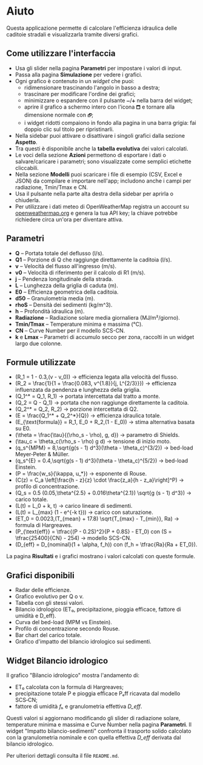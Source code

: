 # Aiuto

Questa applicazione permette di calcolare l'efficienza idraulica delle caditoie stradali e visualizzarla tramite diversi grafici.

## Come utilizzare l'interfaccia

- Usa gli slider nella pagina **Parametri** per impostare i valori di input.
- Passa alla pagina **Simulazione** per vedere i grafici.
- Ogni grafico è contenuto in un _widget_ che puoi:
  - ridimensionare trascinando l'angolo in basso a destra;
  - trascinare per modificare l'ordine dei grafici;
  - minimizzare o espandere con il pulsante `➖`/`➕` nella barra del widget;
  - aprire il grafico a schermo intero con l'icona `🗖` e tornare alla dimensione normale con `🗗`;
  - i widget ridotti compaiono in fondo alla pagina in una barra grigia: fai doppio clic sul titolo per ripristinarli.
- Nella sidebar puoi attivare o disattivare i singoli grafici dalla sezione **Aspetto**.
- Tra questi è disponibile anche la **tabella evolutiva** dei valori calcolati.
- Le voci della sezione **Azioni** permettono di esportare i dati o salvare/caricare i parametri; sono visualizzate come semplici etichette cliccabili.
- Nella sezione **Modelli** puoi scaricare i file di esempio (CSV, Excel e JSON) da compilare e importare nell'app; includono anche i campi per radiazione, Tmin/Tmax e CN.
- Usa il pulsante nella parte alta destra della sidebar per aprirla o chiuderla.
- Per utilizzare i dati meteo di OpenWeatherMap registra un account su
  [openweathermap.org](https://openweathermap.org) e genera la tua API key; la
  chiave potrebbe richiedere circa un'ora per diventare attiva.

## Parametri

- **Q** – Portata totale del deflusso (l/s).
- **Q1** – Porzione di Q che raggiunge direttamente la caditoia (l/s).
- **v** – Velocità del flusso all'ingresso (m/s).
- **v0** – Velocità di riferimento per il calcolo di R1 (m/s).
- **j** – Pendenza longitudinale della strada.
- **L** – Lunghezza della griglia di caduta (m).
- **E0** – Efficienza geometrica della caditoia.
- **d50** – Granulometria media (m).
- **rhoS** – Densità dei sedimenti (kg/m^3).
- **h** – Profondità idraulica (m).
- **Radiazione** – Radiazione solare media giornaliera (MJ/m²/giorno).
- **Tmin/Tmax** – Temperature minima e massima (°C).
- **CN** – Curve Number per il modello SCS-CN.
- **k** e **Lmax** – Parametri di accumulo secco per zona, raccolti in un widget largo due colonne.

## Formule utilizzate

- \(R_1 = 1 - 0.3\,(v - v_0)\) → efficienza legata alla velocità del flusso.
- \(R_2 = \frac{1}{1 + \frac{0.083\, v^{1.8}}{j\, L^{2/3}}}\) → efficienza influenzata da pendenza e lunghezza della griglia.
- \(Q_1^\* = Q_1\, R_1\) → portata intercettata dal tratto a monte.
- \(Q_2 = Q - Q_1\) → portata che non raggiunge direttamente la caditoia.
- \(Q_2^\* = Q_2\, R_2\) → porzione intercettata di Q2.
- \(E = \frac{Q_1^\* + Q_2^\*}{Q}\) → efficienza idraulica totale.
- \(E\_{\text{formula}} = R_1\, E_0 + R_2\,(1 - E_0)\) → stima alternativa basata su E0.
- \(\theta = \frac{\tau}{(\rho_s - \rho)\, g\, d}\) → parametro di Shields.
- \(\tau_c = \theta_c(\rho_s - \rho) g d\) → tensione di inizio moto.
- \(q_s^{MPM} = 8\,\sqrt{g(s - 1) d^3}(\theta - \theta_c)^{3/2}\) → bed-load Meyer‑Peter & Müller.
- \(q_s^{E} = 0.4\,\sqrt{g(s - 1) d^3}(\theta - \theta_c)^{5/2}\) → bed-load Einstein.
- \(P = \frac{w_s}{\kappa\, u_*}\) → esponente di Rouse.
- \(C(z) = C_a \left[\frac{h - z}{z} \cdot \frac{z_a}{h - z_a}\right]^P\) → profilo di concentrazione.
- \(Q_s = 0.5 (0.05\,\theta^{2.5} + 0.016\theta^{2.1}) \sqrt{g (s - 1) d^3}\) → carico totale.
- \(L(t) = L_0 + k\, t\) → carico lineare di sedimenti.
- \(L(t) = L_{max} (1 - e^{-k t})\) → carico con saturazione.
- \(ET_0 = 0.0023\,(T_{mean} + 17.8) \sqrt{T_{max} - T_{min}}\, Ra\) → formula di Hargreaves.
- \(P_{\text{eff}} = \tfrac{(P - 0.2S)^2}{P + 0.8S} - ET_0\) con \(S = \tfrac{25400}{CN} - 254\) → modello SCS-CN.
- \(D_{eff} = D_{nominal}(1 + \alpha\, f_h)\) con \(f_h = \tfrac{Ra}{Ra + ET_0}\).

La pagina **Risultati** e i grafici mostrano i valori calcolati con queste formule.

## Grafici disponibili

- Radar delle efficienze.
- Grafico evolutivo per Q o v.
- Tabella con gli stessi valori.
- Bilancio idrologico (ET₀, precipitazione, pioggia efficace, fattore di umidità e D_eff).
- Curva del bed-load (MPM vs Einstein).
- Profilo di concentrazione secondo Rouse.
- Bar chart del carico totale.
- Grafico d'impatto del bilancio idrologico sui sedimenti.

## Widget Bilancio idrologico

Il grafico "Bilancio idrologico" mostra l'andamento di:
- ET₀ calcolata con la formula di Hargreaves;
- precipitazione totale P e pioggia efficace Pₑff ricavata dal modello SCS‑CN;
- fattore di umidità *fₕ* e granulometria effettiva *D_eff*.

Questi valori si aggiornano modificando gli slider di radiazione solare,
temperature minima e massima e Curve Number nella pagina **Parametri**.
Il widget "Impatto bilancio-sedimenti" confronta il trasporto solido calcolato
con la granulometria nominale e con quella effettiva *D_eff* derivata dal
bilancio idrologico.

Per ulteriori dettagli consulta il file `README.md`.
